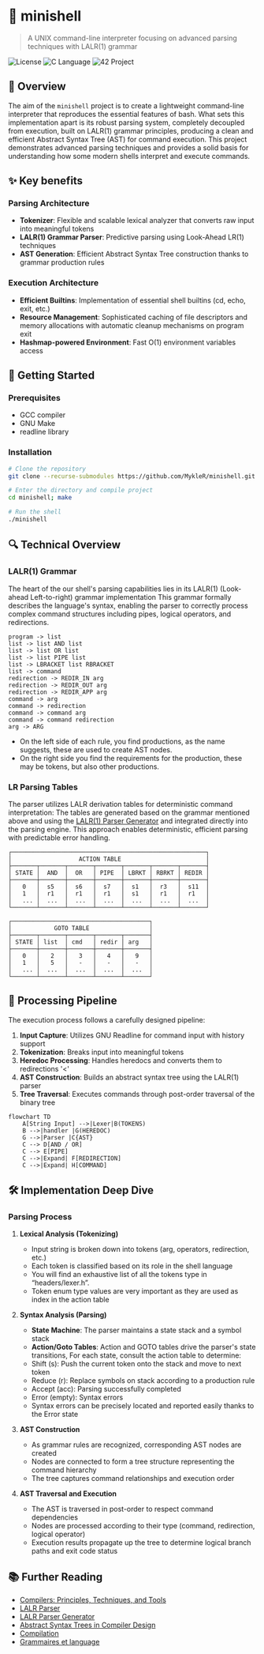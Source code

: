 # 🐚 minishell

> A UNIX command-line interpreter focusing on advanced parsing techniques with LALR(1) grammar

![License](https://img.shields.io/badge/license-MIT-blue)
![C Language](https://img.shields.io/badge/language-C-lightgrey)
![42 Project](https://img.shields.io/badge/42-%20Project-brightgreen)

## 📖 Overview

The aim of the `minishell` project is to create a lightweight command-line interpreter that reproduces the essential features of bash. What sets this implementation apart is its robust parsing system, completely decoupled from execution, built on LALR(1) grammar principles, producing a clean and efficient Abstract Syntax Tree (AST) for command execution. This project demonstrates advanced parsing techniques and provides a solid basis for understanding how some modern shells interpret and execute commands.

## ✨ Key benefits

### Parsing Architecture

- **Tokenizer**: Flexible and scalable lexical analyzer that converts raw input into meaningful tokens
- **LALR(1) Grammar Parser**: Predictive parsing using Look-Ahead LR(1) techniques
- **AST Generation**: Efficient Abstract Syntax Tree construction thanks to grammar production rules

### Execution Architecture

- **Efficient Builtins**: Implementation of essential shell builtins (cd, echo, exit, etc.)
- **Resource Management**: Sophisticated caching of file descriptors and memory allocations with automatic cleanup mechanisms on program exit
- **Hashmap-powered Environment**: Fast O(1) environment variables access

## 🚀 Getting Started

### Prerequisites

- GCC compiler
- GNU Make
- readline library

### Installation

```bash
# Clone the repository
git clone --recurse-submodules https://github.com/MykleR/minishell.git

# Enter the directory and compile project
cd minishell; make

# Run the shell
./minishell
```

## 🔍 Technical Overview

### LALR(1) Grammar

The heart of the our shell's parsing capabilities lies in its LALR(1) (Look-ahead Left-to-right) grammar implementation
This grammar formally describes the language's syntax, enabling the parser to correctly process complex command structures including pipes, logical operators, and redirections.
```
program -> list  
list -> list AND list  
list -> list OR list  
list -> list PIPE list  
list -> LBRACKET list RBRACKET  
list -> command  
redirection -> REDIR_IN arg  
redirection -> REDIR_OUT arg  
redirection -> REDIR_APP arg  
command -> arg  
command -> redirection  
command -> command arg  
command -> command redirection  
arg -> ARG
```
- On the left side of each rule, you find productions, as the name suggests, these are used to create AST nodes.
- On the right side you find the requirements for the production, these may be tokens, but also other productions.

### LR Parsing Tables

The parser utilizes LALR derivation tables for deterministic command interpretation:
The tables are generated based on the grammar mentioned above and using the [LALR(1) Parser Generator](https://jsmachines.sourceforge.net/machines/lalr1.html) and integrated directly into the parsing engine. This approach enables deterministic, efficient parsing with predictable error handling.

```
┌───────────────────────────────────────────────────────┐
│                   ACTION TABLE                        │
├───────┬───────┬───────┬───────┬───────┬───────┬───────┤
│ STATE │  AND  │  OR   │ PIPE  │ LBRKT │ RBRKT │ REDIR │
├───────┼───────┼───────┼───────┼───────┼───────┼───────┤
│   0   │  s5   │  s6   │  s7   │  s1   │  r3   │  s11  │
│   1   │  r1   │  r1   │  r1   │  s1   │  r1   │  r1   │
│   ... │  ...  │  ...  │  ...  │  ...  │  ...  │  ...  │
└───────┴───────┴───────┴───────┴───────┴───────┴───────┘

┌───────────────────────────────────────┐
│            GOTO TABLE                 │
├───────┬───────┬───────┬───────┬───────┤
│ STATE │ list  │ cmd   │ redir │ arg   │
├───────┼───────┼───────┼───────┼───────┤
│   0   │   2   │   3   │   4   │   9   │
│   1   │   5   │   -   │   -   │   -   │
│   ... │  ...  │  ...  │  ...  │  ...  │
└───────┴───────┴───────┴───────┴───────┘
```

## 🔄 Processing Pipeline

The execution process follows a carefully designed pipeline:
1. **Input Capture**: Utilizes GNU Readline for command input with history support
2. **Tokenization**: Breaks input into meaningful tokens
3. **Heredoc Processing**: Handles heredocs and converts them to redirections '<'
4. **AST Construction**: Builds an abstract syntax tree using the LALR(1) parser
5. **Tree Traversal**: Executes commands through post-order traversal of the binary tree
```mermaid
flowchart TD
    A[String Input] -->|Lexer|B(TOKENS)
    B -->|handler |G(HEREDOC)
    G -->|Parser |C{AST}
    C --> D[AND / OR]
    C --> E[PIPE]
    C -->|Expand| F[REDIRECTION]
    C -->|Expand| H[COMMAND]
```

## 🛠️ Implementation Deep Dive

### Parsing Process

1. **Lexical Analysis (Tokenizing)**
   - Input string is broken down into tokens (arg, operators, redirection, etc.)
   - Each token is classified based on its role in the shell language
   - You will find an exhaustive list of all the tokens type in “headers/lexer.h”.
   - Token enum type values are very important as they are used as index in the action table

2. **Syntax Analysis (Parsing)**
   - **State Machine**: The parser maintains a state stack and a symbol stack
   - **Action/Goto Tables**: Action and GOTO tables drive the parser's state transitions, For each state, consult the action table to determine:
   - Shift (s): Push the current token onto the stack and move to next token
   - Reduce (r): Replace symbols on stack according to a production rule
   - Accept (acc): Parsing successfully completed
   - Error (empty): Syntax errors
   - Syntax errors can be precisely located and reported easily thanks to the Error state

4. **AST Construction**
   - As grammar rules are recognized, corresponding AST nodes are created
   - Nodes are connected to form a tree structure representing the command hierarchy
   - The tree captures command relationships and execution order

5. **AST Traversal and Execution**
   - The AST is traversed in post-order to respect command dependencies
   - Nodes are processed according to their type (command, redirection, logical operator)
   - Execution results propagate up the tree to determine logical branch paths and exit code status

## 📚 Further Reading

- [Compilers: Principles, Techniques, and Tools](https://en.wikipedia.org/wiki/Compilers:_Principles,_Techniques,_and_Tools)
- [LALR Parser](https://en.wikipedia.org/wiki/LALR_parser)
- [LALR Parser Generator](https://jsmachines.sourceforge.net/machines/lalr1.html)
- [Abstract Syntax Trees in Compiler Design](https://en.wikipedia.org/wiki/Abstract_syntax_tree)
- [Compilation](https://vpenelle.pages.emi.u-bordeaux.fr/compilation/poly.pdf)
- [Grammaires et language](https://amuschol.pages.emi.u-bordeaux.fr/mpc/poly.pdf)

